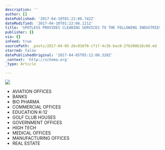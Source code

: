 ```yaml
---
description: ''
author: []
datePublished: '2017-04-10T01:22:06.742Z'
dateModified: '2017-04-10T01:22:06.121Z'
title: 'SPOTLESS PROVIDES CLEANING SERVICES TO THE FOLLOWING INDUSTRIES:'
publisher: {}
via: {}
inFeed: true
sourcePath: _posts/2017-04-05-2bc816f0-cf1f-4c3b-bec0-2fb380b18c0d.md
starred: false
datePublishedOriginal: '2017-04-05T05:12:00.328Z'
_context: 'http://schema.org'
_type: Article

---
```

![](https://the-grid-user-content.s3-us-west-2.amazonaws.com/ffbdb22f-4935-43fa-8812-28674117561d.png)

* AVIATION OFFICES
* BANKS
* BIO PHARMA
* COMMERCIAL OFFICES
* EDUCATION K-12
* GOLF CLUB HOUSES
* GOVERNMENT OFFICES
* HIGH TECH
* MEDICAL OFFICES
* MANUFACTURING OFFICES
* REAL ESTATE